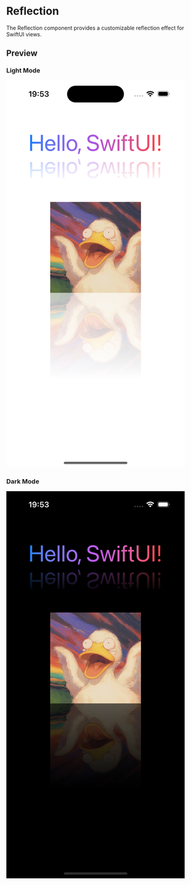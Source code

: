 # Reflection

The Reflection component provides a customizable reflection effect for SwiftUI views.

## Preview

### Light Mode
![Reflection View Light](img/ReflectionView_light.png)

### Dark Mode
![Reflection View Dark](img/ReflectionView_dark.png)

